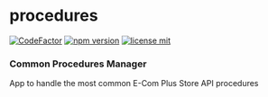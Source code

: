 # procedures

[![CodeFactor](https://www.codefactor.io/repository/github/ecomclub/procedures/badge)](https://www.codefactor.io/repository/github/ecomclub/procedures)
[![npm version](https://img.shields.io/npm/v/ecomplus-procedures.svg)](https://www.npmjs.org/ecomplus-procedures)
[![license mit](https://img.shields.io/badge/License-GPL-orange.svg)](https://opensource.org/licenses/GPL-3.0)

### Common Procedures Manager
App to handle the most common E-Com Plus Store API procedures

